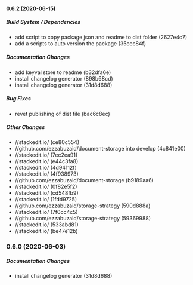 #### 0.6.2 (2020-06-15)

##### Build System / Dependencies

*  add script to copy package json and readme to dist folder (2627e4c7)
*  add a scripts to auto version the package (35cec84f)

##### Documentation Changes

*  add keyval store to readme (b32dfa6e)
*  install changelog generator (898b68cd)
*  install changelog generator (31d8d688)

##### Bug Fixes

*  revet publishing of dist file (bac6c8ec)

##### Other Changes

* //stackedit.io/ (ce80c554)
* //github.com/ezzabuzaid/document-storage into develop (4c841e00)
* //stackedit.io/ (7ec2ea91)
* //stackedit.io/ (e44c3fa8)
* //stackedit.io/ (4d94112f)
* //stackedit.io/ (4f938973)
* //github.com/ezzabuzaid/document-storage (b9189aa6)
* //stackedit.io/ (0f82e5f2)
* //stackedit.io/ (cd548fb9)
* //stackedit.io/ (1fdd9725)
* //github.com/ezzabuzaid/storage-strategy (590d888a)
* //stackedit.io/ (7f0cc4c5)
* //github.com/ezzabuzaid/storage-strategy (59369988)
* //stackedit.io/ (533abd81)
* //stackedit.io/ (be47e12b)

### 0.6.0 (2020-06-03)

##### Documentation Changes

*  install changelog generator (31d8d688)
